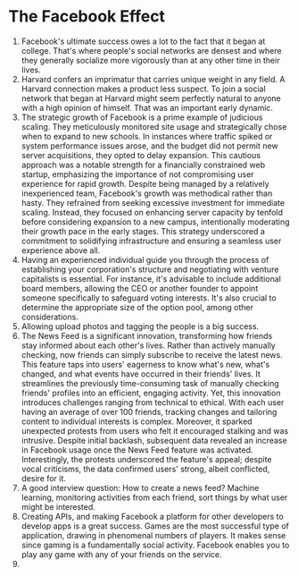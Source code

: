 # The Facebook Effect

1. Facebook's ultimate success owes a lot to the fact that it began at college. That's where people's social networks are densest and where they generally socialize more vigorously than at any other time in their lives.
2. Harvard confers an imprimatur that carries unique weight in any field. A Harvard connection makes a product less suspect. To join a social network that began at Harvard might seem perfectly natural to anyone with a high opinion of himself. That was an important early dynamic.
3. The strategic growth of Facebook is a prime example of judicious scaling. They meticulously monitored site usage and strategically chose when to expand to new schools. In instances where traffic spiked or system performance issues arose, and the budget did not permit new server acquisitions, they opted to delay expansion. This cautious approach was a notable strength for a financially constrained web startup, emphasizing the importance of not compromising user experience for rapid growth. Despite being managed by a relatively inexperienced team, Facebook's growth was methodical rather than hasty. They refrained from seeking excessive investment for immediate scaling. Instead, they focused on enhancing server capacity by tenfold before considering expansion to a new campus, intentionally moderating their growth pace in the early stages. This strategy underscored a commitment to solidifying infrastructure and ensuring a seamless user experience above all.
4. Having an experienced individual guide you through the process of establishing your corporation's structure and negotiating with venture capitalists is essential. For instance, it's advisable to include additional board members, allowing the CEO or another founder to appoint someone specifically to safeguard voting interests. It's also crucial to determine the appropriate size of the option pool, among other considerations.
5. Allowing upload photos and tagging the people is a big success.
6. The News Feed is a significant innovation, transforming how friends stay informed about each other's lives. Rather than actively manually checking, now friends can simply subscribe to receive the latest news. This feature taps into users' eagerness to know what's new, what's changed, and what events have occurred in their friends' lives. It streamlines the previously time-consuming task of manually checking friends' profiles into an efficient, engaging activity. Yet, this innovation introduces challenges ranging from technical to ethical. With each user having an average of over 100 friends, tracking changes and tailoring content to individual interests is complex. Moreover, it sparked unexpected protests from users who felt it encouraged stalking and was intrusive. Despite initial backlash, subsequent data revealed an increase in Facebook usage once the News Feed feature was activated. Interestingly, the protests underscored the feature's appeal; despite vocal criticisms, the data confirmed users' strong, albeit conflicted, desire for it.
7. A good interview question: How to create a news feed? Machine learning, monitoring activities from each friend, sort things by what user might be interested.
8. Creating APIs, and making Facebook a platform for other developers to develop apps is a great success. Games are the most successful type of application, drawing in phenomenal numbers of players. It makes sense since gaming is a fundamentally social activity. Facebook enables you to play any game with any of your friends on the service.
9. 
